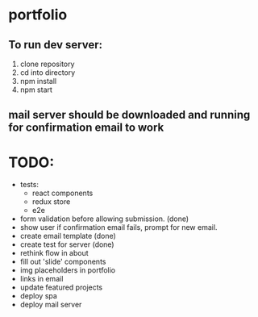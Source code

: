 # portfolio

## To run dev server:

1. clone repository
2. cd into directory
3. npm install
4. npm start

## mail server should be downloaded and running for confirmation email to work

# TODO:

- tests:
  - react components
  - redux store
  - e2e
- form validation before allowing submission. (done)
- show user if confirmation email fails, prompt for new email.
- create email template (done)
- create test for server (done)
- rethink flow in about
- fill out 'slide' components
- img placeholders in portfolio
- links in email
- update featured projects
- deploy spa
- deploy mail server
